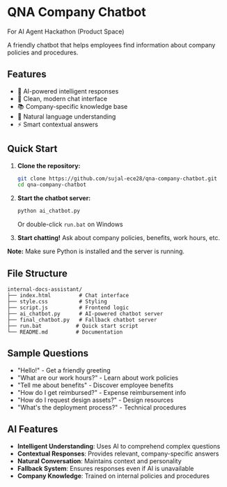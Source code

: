 # QNA Company Chatbot

For AI Agent Hackathon (Product Space)

A friendly chatbot that helps employees find information about company policies and procedures.

## Features
- 🧠 AI-powered intelligent responses
- 💬 Clean, modern chat interface
- 📚 Company-specific knowledge base
- 🤖 Natural language understanding
- ⚡ Smart contextual answers

## Quick Start

1. **Clone the repository:**
   ```bash
   git clone https://github.com/sujal-ece28/qna-company-chatbot.git
   cd qna-company-chatbot
   ```

2. **Start the chatbot server:**
   ```bash
   python ai_chatbot.py
   ```
   Or double-click `run.bat` on Windows

3. **Start chatting!** Ask about company policies, benefits, work hours, etc.

**Note:** Make sure Python is installed and the server is running.

## File Structure
```
internal-docs-assistant/
├── index.html         # Chat interface
├── style.css          # Styling
├── script.js          # Frontend logic
├── ai_chatbot.py      # AI-powered chatbot server
├── final_chatbot.py   # Fallback chatbot server
├── run.bat           # Quick start script
└── README.md         # Documentation
```

## Sample Questions
- "Hello!" - Get a friendly greeting
- "What are our work hours?" - Learn about work policies
- "Tell me about benefits" - Discover employee benefits
- "How do I get reimbursed?" - Expense reimbursement info
- "How do I request design assets?" - Design resources
- "What's the deployment process?" - Technical procedures

## AI Features
- **Intelligent Understanding**: Uses AI to comprehend complex questions
- **Contextual Responses**: Provides relevant, company-specific answers
- **Natural Conversation**: Maintains context and personality
- **Fallback System**: Ensures responses even if AI is unavailable
- **Company Knowledge**: Trained on internal policies and procedures
